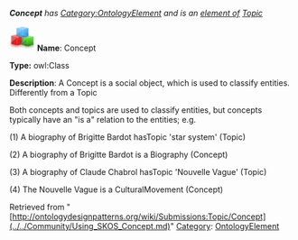___Concept__ has [Category:OntologyElement](../../Category/OntologyElement.md "Category:OntologyElement") and is an [element of](../../Property/ElementOf.md "Property:ElementOf") [Topic](../../Submissions/Topic.md "Submissions:Topic")_


  




[![Class](../../images/thumb/2/27/Class.gif/45px-Class.gif)](../../Image/Class.gif.md "Class")
__Name__: Concept 


__Type:__ owl:Class 


__Description__: A Concept is a social object, which is used to classify entities. Differently from a Topic


Both concepts and topics are used to classify entities, but concepts typically have an "is a" relation to the entities; e.g. 


(1) A biography of Brigitte Bardot hasTopic 'star system' (Topic)


(2) A biography of Brigitte Bardot is a Biography (Concept)


(3) A biography of Claude Chabrol hasTopic 'Nouvelle Vague' (Topic)


(4) The Nouvelle Vague is a CulturalMovement (Concept) 





Retrieved from "[http://ontologydesignpatterns.org/wiki/Submissions:Topic/Concept](../../Community/Using_SKOS_Concept.md)"
 [Category](http://ontologydesignpatterns.org/wiki/Special:Categories "Special:Categories"): [OntologyElement](../../Category/OntologyElement.md "Category:OntologyElement")